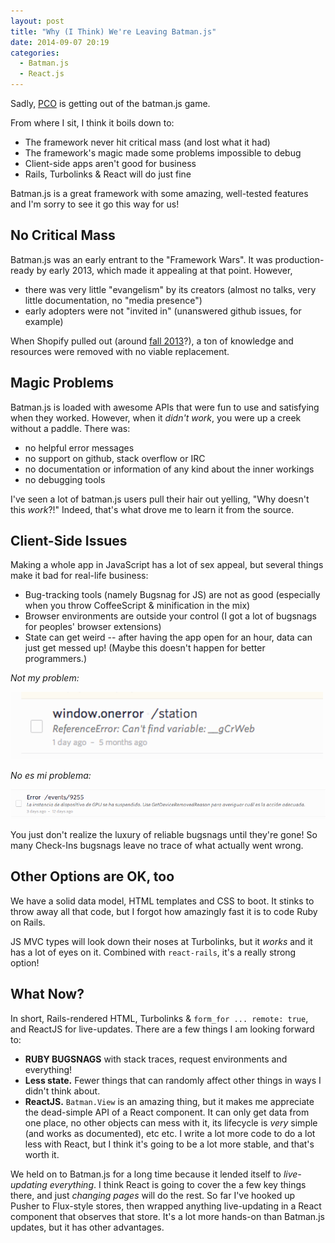 ```yaml
---
layout: post
title: "Why (I Think) We're Leaving Batman.js"
date: 2014-09-07 20:19
categories:
  - Batman.js
  - React.js
---
```


Sadly, [PCO](http://get.planningcenteronline.com) is getting out of the batman.js game.

<!-- more -->

From where I sit, I think it boils down to:

- The framework never hit critical mass (and lost what it had)
- The framework's magic made some problems impossible to debug
- Client-side apps aren't good for business
- Rails, Turbolinks & React will do just fine

Batman.js is a great framework with some amazing, well-tested features and I'm sorry to see it go this way for us!

## No Critical Mass

Batman.js was an early entrant to the "Framework Wars". It was production-ready by early 2013, which made it appealing at that point. However,

- there was very little "evangelism" by its creators (almost no talks, very little documentation, no "media presence")
- early adopters were not "invited in" (unanswered github issues, for example)

When Shopify pulled out (around [fall 2013](https://github.com/batmanjs/batman/graphs/contributors)?), a ton of knowledge and resources were removed with no viable replacement.

## Magic Problems

Batman.js is loaded with awesome APIs that were fun to use and satisfying when they worked. However, when it _didn't work_, you were up a creek without a paddle. There was:

- no helpful error messages
- no support on github, stack overflow or IRC
- no documentation or information of any kind about the inner workings
- no debugging tools

I've seen a lot of batman.js users pull their hair out yelling, "Why doesn't this _work_?!" Indeed, that's what drove me to learn it from the source.

## Client-Side Issues

Making a whole app in JavaScript has a lot of sex appeal, but several things make it bad for real-life business:

- Bug-tracking tools (namely Bugsnag for JS) are not as good (especially when you throw CoffeeScript & minification in the mix)
- Browser environments are outside your control (I got a lot of bugsnags for peoples' browser extensions)
- State can get weird -- after having the app open for an hour, data can just get messed up! (Maybe this doesn't happen for better programmers.)

_Not my problem:_

<p><img src="/assets/images/extension_errors.png" width="500" /></p>

_No es mi problema:_

<p><img src="/assets/images/extension_errors2.png" width="900" /></p>

You just don't realize the luxury of reliable bugsnags until they're gone! So many Check-Ins bugsnags leave no trace of what actually went wrong.

## Other Options are OK, too

We have a solid data model, HTML templates and CSS to boot. It stinks to throw away all that code, but I forgot how amazingly fast it is to code Ruby on Rails.

JS MVC types will look down their noses at Turbolinks, but it _works_ and it has a lot of eyes on it. Combined with `react-rails`, it's a really strong option!

## What Now?

In short, Rails-rendered HTML, Turbolinks & `form_for ... remote: true`, and ReactJS for live-updates. There are a few things I am looking forward to:

- __RUBY BUGSNAGS__ with stack traces, request environments and everything!
- __Less state.__ Fewer things that can randomly affect other things in ways I didn't think about.
- __ReactJS.__ `Batman.View` is an amazing thing, but it makes me appreciate the dead-simple API of a React component. It can only get data from one place, no other objects can mess with it, its lifecycle is _very_ simple (and works as documented), etc etc. I write a lot more code to do a lot less with React, but I think it's going to be a lot more stable, and that's worth it.

We held on to Batman.js for a long time because it lended itself to _live-updating everything_. I think React is going to cover the a few key things there, and just _changing pages_ will do the rest. So far I've hooked up Pusher to Flux-style stores, then wrapped anything live-updating in a React component that observes that store. It's a lot more hands-on than Batman.js updates, but it has other advantages.
